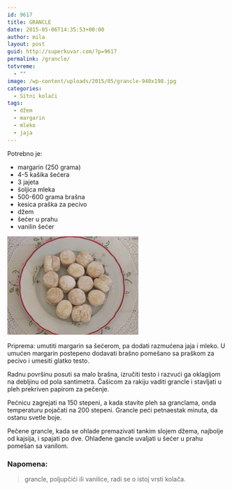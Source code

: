 ```yaml
---
id: 9617
title: GRANCLE
date: 2015-05-06T14:35:53+00:00
author: mila
layout: post
guid: http://superkuvar.com/?p=9617
permalink: /grancle/
totvreme:
  - ""
image: /wp-content/uploads/2015/05/grancle-940x198.jpg
categories:
  - Sitni kolači
tags:
  - džem
  - margarin
  - mleko
  - jaja
---
```

Potrebno je:  
* margarin (250 grama)  
* 4-5 kašika šećera  
* 3 jajeta  
* šoljica mleka  
* 500-600 grama brašna  
* kesica praška za pecivo  
* džem  
* šećer u prahu  
* vanilin šećer

[<img class="alignnone size-medium wp-image-9619" src="/wp-content/uploads/2015/05/grancle-300x225.jpg" alt="grancle" width="300" height="225" />](/wp-content/uploads/2015/05/grancle-e1430922513231.jpg)

Priprema: umutiti margarin sa šećerom, pa dodati razmućena jaja i mleko. U umućen margarin postepeno dodavati brašno pomešano sa praškom za pecivo i umesiti glatko testo.

Radnu površinu posuti sa malo brašna, izručiti testo i razvući ga oklagijom na debljinu od pola santimetra. Čašicom za rakiju vaditi grancle i stavljati u pleh prekriven papirom za pečenje.

Pećnicu zagrejati na 150 stepeni, a kada stavite pleh sa granclama, onda temperaturu pojačati na 200 stepeni. Grancle peći petnaestak minuta, da ostanu svetle boje.

Pečene grancle, kada se ohlade premazivati tankim slojem džema, najbolje od kajsija, i spajati po dve. Ohlađene gancle uvaljati u šećer u prahu pomešan sa vanilom.

### Napomena:
> grancle, poljupčići ili vanilice, radi se o istoj vrsti kolača.